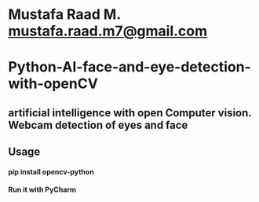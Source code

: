 Mustafa Raad M.
mustafa.raad.m7@gmail.com
=====
# Python-AI-face-and-eye-detection-with-openCV
artificial intelligence with open Computer vision. Webcam detection of eyes and face
 ------
## Usage
#### pip install opencv-python
#### Run it with PyCharm
